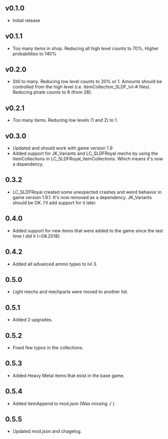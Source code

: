 ## v0.1.0
- Initial release

## v0.1.1
- Too many items in shop. Reducing all high level counts to 70%, Higher probabilities to 140%

## v0.2.0
- Still to many. Reducing low level counts to 20% or 1. Amounts should be controlled from the high level (i.e. itemCollection_SLDF_lvl-# files). Reducing pirate counts to 8 (from 28).

## v0.2.1
- Too many items. Reducing low levels (1 and 2) to 1.

## v0.3.0
- Updated and should work with game version 1.9
- Added support for JK_Variants and LC_SLDFRoyal mechs by using the itemCollections in LC_SLDFRoyal_itemCollections. Which means it's now a dependency. 

## 0.3.2
- LC_SLDFRoyal created some unexpected crashes and weird behavior in game version 1.9.1. It's now removed as a dependency. JK_Variants should be OK. I'll add support for it later. 

## 0.4.0
- Added support for new items that were added to the game since the last time I did it (~08.2018).

## 0.4.2
- Added all advanced ammo types to lvl 3.

## 0.5.0
- Light mechs and mechparts were moved to another list.

## 0.5.1
- Added 2 upgrades.

## 0.5.2 
- Fixed few typos in the collections.

## 0.5.3
- Added Heavy Metal items that exist in the base game.

## 0.5.4
- Added itemAppend to mod.json (Was missing :/ ).

## 0.5.5
- Updated mod.json and chagelog.
